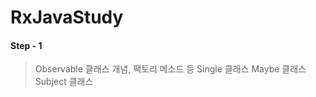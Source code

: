 # RxJavaStudy


#### Step - 1 
> Observable 클래스 개념, 팩토리 메소드 등
> Single 클래스
> Maybe 클래스
> Subject 클래스
